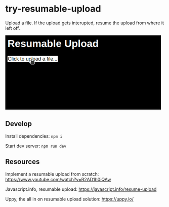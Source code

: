 # try-resumable-upload

Upload a file. If the upload gets interupted, resume the upload from where it left off.

![demo](./demo.gif)

## Develop

Install dependencies: `npm i`

Start dev server: `npm run dev`

## Resources

Implement a resumable upload from scratch: https://www.youtube.com/watch?v=R2AD1h0iQAw

Javascript.info, resumable upload: https://javascript.info/resume-upload

Uppy, the all in on resumable upload solution: https://uppy.io/
